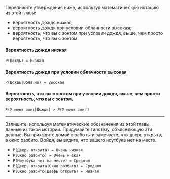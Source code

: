 Перепишите утверждения ниже, используя математическую нотацию из этой главы:
- вероятность дождя низкая;
- вероятность дождя при условии облачности высокая;
- вероятность, что вы с зонтом при условии дождя, выше, чем просто вероятность, что вы с зонтом.

#### Вероятность дождя низкая
`P(Дождь) = Низкая`

#### Вероятность дождя при условии облачности высокая
`P(Дождь|Облачно) = Высокая`

#### Вероятность, что вы с зонтом при условии дождя, выше, чем просто вероятность, что вы с зонтом.
`P(У меня зонт|Дождь) > P(У меня зонт)`

---

Запишите, используя математические обозначения из этой главы, данные из такой истории. Придумайте гипотезу, объясняющую эти данные.
Вы приходите домой с работы и замечаете, что дверь открыта, а окно разбито. Войдя, вы видите, что вашего ноутбука нет на месте.

* `P(Дверь открыта) = Очень низкая`
* `P(Окно разбито) = Очень низкая`
* `P(Ноутбука нет на месте) = Средняя`
* `P(Дверь открыта|Окно разбито) = Средняя`
* `P(Окно разбито|Дверь открыта) = Низкая`
